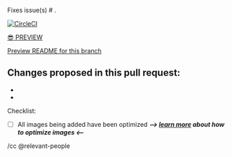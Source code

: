 Fixes issue(s) # .

[![CircleCI](https://circleci.com/gh/18F/18f.gsa.gov/tree/BRANCH_NAME.svg?style=svg)](https://circleci.com/gh/18F/18f.gsa.gov/tree/BRANCH_NAME)

[:sunglasses: PREVIEW](https://federalist.fr.cloud.gov/preview/18f/18f.gsa.gov/BRANCH_NAME/)

[Preview README for this branch](https://github.com/18F/18f.gsa.gov/blob/BRANCH_NAME/README.md)

Changes proposed in this pull request:
-
-
-

Checklist:
- [ ] All images being added have been optimized **_--> [learn more](18f.gsa.gov/styleguide/images/#using-and-optimizing-jpg-and-png) about how to optimize images <--_**


/cc @relevant-people
